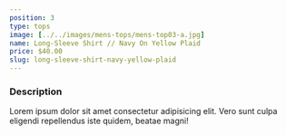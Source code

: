 ```yaml
---
position: 3
type: tops
image: [../../images/mens-tops/mens-top03-a.jpg]
name: Long-Sleeve Shirt // Navy On Yellow Plaid
price: $40.00
slug: long-sleeve-shirt-navy-yellow-plaid
---
```


### Description

Lorem ipsum dolor sit amet consectetur adipisicing elit. Vero sunt culpa eligendi repellendus iste quidem, beatae magni!
